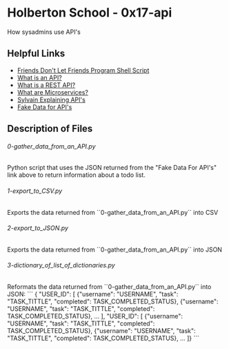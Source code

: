 # Holberton School - 0x17-api
How sysadmins use API's

## Helpful Links
* [Friends Don't Let Friends Program Shell Script](https://www.turnkeylinux.org/blog/friends-dont-let-friends-program-shell-script)
* [What is an API?](http://www.webopedia.com/TERM/A/API.html)
* [What is a REST API?](https://www.sitepoint.com/developers-rest-api/)
* [What are Microservices?](https://smartbear.com/learn/api-design/what-are-microservices/)
* [Sylvain Explaining API's](https://youtu.be/qn08N7Zx0Lw)
* [Fake Data for API's](https://jsonplaceholder.typicode.com/)

## Description of Files
<h6>0-gather_data_from_an_API.py</h6>
Python script that uses the JSON returned from the "Fake Data For API's" link above to return information about a todo list.

<h6>1-export_to_CSV.py</h6>
Exports the data returned from ``0-gather_data_from_an_API.py`` into CSV

<h6>2-export_to_JSON.py</h6>
Exports the data returned from ``0-gather_data_from_an_API.py`` into JSON 

<h6>3-dictionary_of_list_of_dictionaries.py</h6>
Reformats the data returned from ``0-gather_data_from_an_API.py`` into JSON:
```
{ "USER_ID": [ {"username": "USERNAME", "task": "TASK_TITTLE", "completed": TASK_COMPLETED_STATUS}, {"username": "USERNAME", "task": "TASK_TITTLE", "completed": TASK_COMPLETED_STATUS}, ... ], "USER_ID": [ {"username": "USERNAME", "task": "TASK_TITTLE", "completed": TASK_COMPLETED_STATUS}, {"username": "USERNAME", "task": "TASK_TITTLE", "completed": TASK_COMPLETED_STATUS}, ... ]}
```
